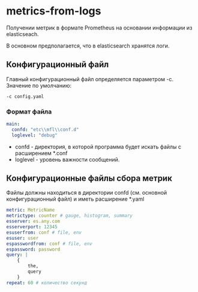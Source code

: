 # metrics-from-logs
Получении метрик в формате Prometheus на основании информации из elasticseach.

В основном предполагается, что в elasticsearch хранятся логи. 

## Конфигурационный файл

Главный конфигурационный файл определяется параметром -с. Значение по умолчанию:

    -c config.yaml

### Формат файла

```yaml
main:
  confd: "etc\\mfl\\conf.d"
  loglevel: "debug"
```

* confd - директория, в которой программа будет искать файлы с расширением *.conf
* loglevel - уровень важности сообщений.

## Конфигурационные файлы сбора метрик

Файлы должны находиться в директории confd (см. основной конфигурационный файл) и иметь расширение
*.yaml

```yaml
metric: MetricName
metrictype: counter # gauge, histogram, summary
esserver: es.any.com
esserverport: 12345
esuserfrom: conf # file, env
esuser: user
espasswordfrom: conf # file, env
espassword: password
query: |
    { 
        the,
        query
    }
repeat: 60 # количество секунд
```

